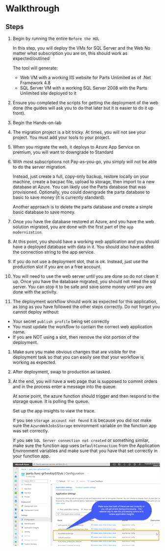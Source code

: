 # Walkthrough

## Steps

1. Begin by running the entire `Before the HOL`

    In this step, you will deploy the VMs for SQL Server and the Web
    No matter what subscription you are on, this should work as expected/outlined

    The tool will generate:
    - Web VM with a working IIS website for Parts Unlimited as of .Net Framework 4.8
    - SQL Server VM with a working SQL Server 2008 with the Parts Unlimited site deployed to it

2. Ensure you completed the scripts for getting the deployment of the web done (the guides will ask you to do that later but it is easier to do it up front).

3. Begin the Hands-on-lab

4. The migration project is a bit tricky.  At times, you will not see your project.  You must add your tools to your project.  

5. When you migrate the web, it deploys to Azure App Service on premium, you will want to downgrade to Standard

6. With most subscriptions not Pay-as-you-go, you simply will not be able to do the server migration.  

    Instead, just create a full, copy-only backup, restore locally on your machine, create a bacpac file, upload to storage, then import to a new database at Azure.  You can likely use the Parts database that was provisioned.  Optionally, you could downgrade the parts database to basic to save money (it is currently standard).

    Another approach is to delete the parts database and create a simple basic database to save money.

7. Once you have the database restored at Azure, and you have the web solution migrated, you are done with the first part of the `app modernization`.  

8. At this point, you should have a working web application and you should have a deployed database with data in it.  You should also have added the connection string to the app service.

9. If you do not use a deployment slot, that is ok.  Instead, just use the production slot if you are on a free account.

10. You will need to use the web server until you are done so do not clean it up.  Once you have the database migrated, you should not need the sql server.  You can stop it to be safe and save some money until you are done with the activity.

11. The deployment workflow should work as expected for this application, as long as you have followed the other steps correctly.  Do not forget you cannot deploy without:

- Your secret `publish profile` being set correctly
- You must update the workflow to contain the correct web application name.  
- If you are NOT using a slot, then remove the slot portion of the deployment.

1. Make sure you make obvious changes that are visible for the deployment task so that you can easily see that your workflow is working as expected.

1. After deployment, swap to production as tasked.

1. At the end, you will have a web page that is supposed to commit orders and in the process enter a message into the queue. 

    At some point, the azure function should trigger and then respond to the storage queue.  It is polling the queue.

    Set up the app insights to view the trace.

    If you see `storage account not found` it is because you did not make sure the `AzureWebJobsStorage` environment variable on the function app was set correctly.

    If you see `SQL Server connection not created` or something similar, make sure the function app uses `DefaultConnection` from the Application Environment variables and make sure that you have that set correctly in your function app.

    ![Ensure configurations for function app](media/additionalhol/image0010.png)  
